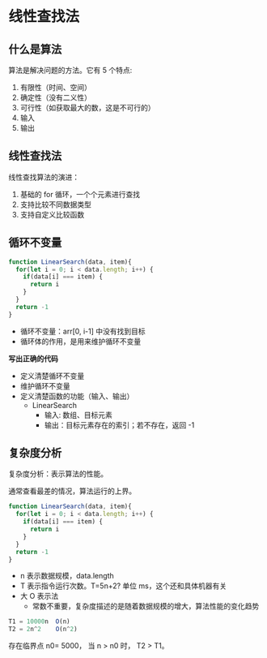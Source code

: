 # 线性查找法

## 什么是算法

算法是解决问题的方法。它有 5 个特点:

1. 有限性（时间、空间）
2. 确定性（没有二义性）
3. 可行性（如获取最大的数，这是不可行的）
4. 输入
5. 输出

## 线性查找法

线性查找算法的演进：

1. 基础的 for 循环，一个个元素进行查找
2. 支持比较不同数据类型
3. 支持自定义比较函数

## 循环不变量

```js
function LinearSearch(data, item){
  for(let i = 0; i < data.length; i++) {
    if(data[i] === item) {
      return i
    }
  }
  return -1
}
```

- 循环不变量：arr[0, i-1] 中没有找到目标
- 循环体的作用，是用来维护循环不变量

**写出正确的代码**

- 定义清楚循环不变量
- 维护循环不变量
- 定义清楚函数的功能（输入、输出）
  - LinearSearch
    - 输入: 数组、目标元素
    - 输出：目标元素存在的索引；若不存在，返回 -1

## 复杂度分析

复杂度分析：表示算法的性能。

通常查看最差的情况，算法运行的上界。

```js
function LinearSearch(data, item){
  for(let i = 0; i < data.length; i++) {
    if(data[i] === item) {
      return i
    }
  }
  return -1
}
```

- n 表示数据规模，data.length
- T 表示指令运行次数。T=5n+2? 单位 ms，这个还和具体机器有关
- 大 O 表示法
  - 常数不重要，复杂度描述的是随着数据规模的增大，算法性能的变化趋势

```js
T1 = 10000n  O(n)
T2 = 2n^2    O(n^2)
```

存在临界点 n0= 5000， 当 n > n0 时， T2 > T1。

